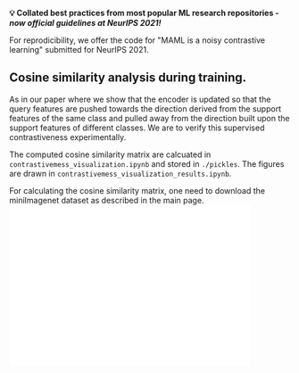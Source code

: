 
**💡 Collated best practices from most popular ML research repositories - *now official guidelines at NeurIPS 2021!*** 

For reprodicibility, we offer the code for "MAML is a noisy contrastive learning" submitted for NeurIPS 2021.

## Cosine similarity analysis during training.


As in our paper where we show that the encoder is updated so that the query features are pushed towards the direction derived from the support features of the same class and pulled away from the direction built upon the support features of different classes.
We are to verify this supervised contrastiveness experimentally. 

The computed cosine similarity matrix are calcuated in `contrastivemess_visualization.ipynb` and stored in `./pickles`.
The figures are drawn in `contrastivemess_visualization_results.ipynb`.

For calculating the cosine similarity matrix, one need to download the miniImagenet dataset as described in the main page.
![plot](./contrastiveness_visualization.png)
